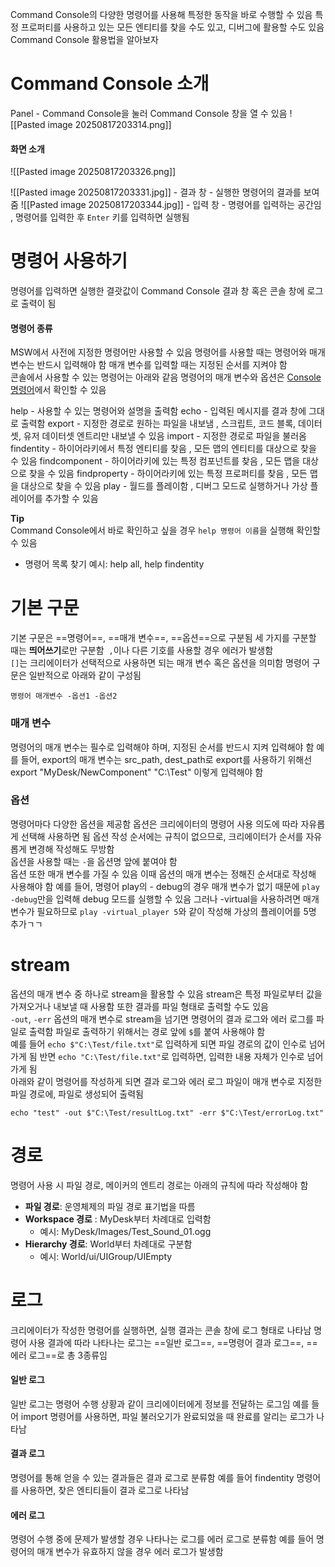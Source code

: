 Command Console의 다양한 명령어를 사용해 특정한 동작을 바로 수행할 수 있음 
특정 프로퍼티를 사용하고 있는 모든 엔티티를 찾을 수도 있고, 디버그에 활용할 수도 있음 
Command Console 활용법을 알아보자

# Command Console 소개
Panel - Command Console을 눌러 Command Console 창을 열 수 있음
![[Pasted image 20250817203314.png]]

#### 화면 소개
![[Pasted image 20250817203326.png]]

![[Pasted image 20250817203331.jpg]] - 결과 창 - 실행한 명령어의 결과를 보여줌
![[Pasted image 20250817203344.jpg]] - 입력 창 - 명령어를 입력하는 공간임 ,  명령어를 입력한 후 `Enter` 키를 입력하면 실행됨

# 명령어 사용하기
명령어를 입력하면 실행한 결괏값이 Command Console 결과 창 혹은 콘솔 창에 로그로 출력이 됨
#### 명령어 종류
MSW에서 사전에 지정한 명령어만 사용할 수 있음 
명령어를 사용할 때는 명령어와 매개 변수는 반드시 입력해야 함 
매개 변수를 입력할 때는 지정된 순서를 지켜야 함  
콘솔에서 사용할 수 있는 명령어는 아래와 같음 
명령어의 매개 변수와 옵션은 [Console 명령어](https://maplestoryworlds-creators.nexon.com/docs?postId=1195)에서 확인할 수 있음

help - 사용할 수 있는 명령어와 설명을 출력함
echo - 입력된 메시지를 결과 창에 그대로 출력함
export - 지정한 경로로 원하는 파일을 내보냄 ,  스크립트, 코드 블록, 데이터셋, 유저 데이터셋 엔트리만 내보낼 수 있음
import - 지정한 경로로 파일을 불러옴
findentity - 하이어라키에서 특정 엔티티를 찾음 ,  모든 맵의 엔티티를 대상으로 찾을 수 있음
findcomponent - 하이어라키에 있는 특정 컴포넌트를 찾음 , 모든 맵을 대상으로 찾을 수 있음
findproperty - 하이어라키에 있는 특정 프로퍼티를 찾음 ,  모든 맵을 대상으로 찾을 수 있음
play - 월드를 플레이함 , 디버그 모드로 실행하거나 가상 플레이어를 추가할 수 있음

**Tip**  
Command Console에서 바로 확인하고 싶을 경우 `help 명령어 이름`을 실행해 확인할 수 있음
- 명령어 목록 찾기 예시: help all, help findentity

# 기본 구문
기본 구문은 ==명령어==, ==매개 변수==, ==옵션==으로 구분됨 
세 가지를 구분할 때는 **띄어쓰기**로만 구분함 
`,`이나 다른 기호를 사용할 경우 에러가 발생함  
`[]`는 크리에이터가 선택적으로 사용하면 되는 매개 변수 혹은 옵션을 의미함 
명령어 구문은 일반적으로 아래와 같이 구성됨
```
명령어 매개변수 -옵션1 -옵션2
```
### 매개 변수

명령어의 매개 변수는 필수로 입력해야 하며, 지정된 순서를 반드시 지켜 입력해야 함 
예를 들어, export의 매개 변수는 src_path, dest_path로 export를 사용하기 위해선 export "MyDesk/NewComponent" "C:\Test" 이렇게 입력해야 함
### 옵션
명령어마다 다양한 옵션을 제공함 
옵션은 크리에이터의 명령어 사용 의도에 따라 자유롭게 선택해 사용하면 됨 
옵션 작성 순서에는 규칙이 없으므로, 크리에이터가 순서를 자유롭게 변경해 작성해도 무방함  
옵션을 사용할 때는 `-`을 옵션명 앞에 붙여야 함  
옵션 또한 매개 변수를 가질 수 있음 
이때 옵션의 매개 변수는 정해진 순서대로 작성해 사용해야 함 
예를 들어, 명령어 play의 - debug의 경우 매개 변수가 없기 때문에 `play -debug`만을 입력해 debug 모드를 실행할 수 있음
그러나 -virtual을 사용하려면 매개 변수가 필요하므로 `play -virtual_player 5`와 같이 작성해 가상의 플레이어를 5명 추가ㄱㄱ

# stream
옵션의 매개 변수 중 하나로 stream을 활용할 수 있음
stream은 특정 파일로부터 값을 가져오거나 내보낼 때 사용함 
또한 결과를 파일 형태로 출력할 수도 있음  
`-out`, `-err` 옵션의 매개 변수로 stream을 넘기면 명령어의 결과 로그와 에러 로그를 파일로 출력함 
파일로 출력하기 위해서는 경로 앞에 `$`를 붙여 사용해야 함  
예를 들어 `echo $"C:\Test/file.txt"`로 입력하게 되면 파일 경로의 값이 인수로 넘어가게 됨 
반면 `echo "C:\Test/file.txt"`로 입력하면, 입력한 내용 자체가 인수로 넘어가게 됨  
아래와 같이 명령어를 작성하게 되면 결과 로그와 에러 로그 파일이 매개 변수로 지정한 파일 경로에, 파일로 생성되어 출력됨
```
echo "test" -out $"C:\Test/resultLog.txt" -err $"C:\Test/errorLog.txt"
```

# 경로
명령어 사용 시 파일 경로, 메이커의 엔트리 경로는 아래의 규칙에 따라 작성해야 함
- **파일 경로**: 운영체제의 파일 경로 표기법을 따름
- **Workspace 경로** : MyDesk부터 차례대로 입력함
    - 예시: MyDesk/Images/Test_Sound_01.ogg
- **Hierarchy 경로**: World부터 차례대로 구분함
    - 예시: World/ui/UIGroup/UIEmpty

# 로그
크리에이터가 작성한 명령어를 실행하면, 실행 결과는 콘솔 창에 로그 형태로 나타남 
명령어 사용 결과에 따라 나타나는 로그는 ==일반 로그==, ==명령어 결과 로그==, ==에러 로그==로 총 3종류임
#### 일반 로그
일반 로그는 명령어 수행 상황과 같이 크리에이터에게 정보를 전달하는 로그임 
예를 들어 import 명령어를 사용하면, 파일 불러오기가 완료되었을 때 완료를 알리는 로그가 나타남
#### 결과 로그
명령어를 통해 얻을 수 있는 결과들은 결과 로그로 분류함
예를 들어 findentity 명령어를 사용하면, 찾은 엔티티들이 결과 로그로 나타남
#### 에러 로그
명령어 수행 중에 문제가 발생할 경우 나타나는 로그를 에러 로그로 분류함
예를 들어 명령어의 매개 변수가 유효하지 않을 경우 에러 로그가 발생함

